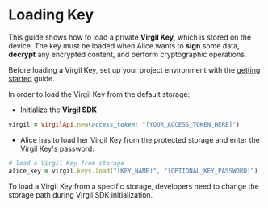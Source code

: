 # Loading Key

This guide shows how to load a private **Virgil Key**, which is stored on the device. The key must be loaded when Alice wants to **sign** some data, **decrypt** any encrypted content, and perform cryptographic operations.

Before loading a Virgil Key, set up your project environment with the [getting started](/documentation/guides/configuration/client-configuration.md) guide.

In order to load the Virgil Key from the default storage:

- Initialize the **Virgil SDK**

```ruby
virgil = VirgilApi.new(access_token: "[YOUR_ACCESS_TOKEN_HERE]")
```

- Alice has to load her Virgil Key from the protected storage and enter the Virgil Key's password:

```ruby
# load a Virgil Key from storage
alice_key = virgil.keys.load("[KEY_NAME]", "[OPTIONAL_KEY_PASSWORD]")
```

To load a Virgil Key from a specific storage, developers need to change the storage path during Virgil SDK initialization.
